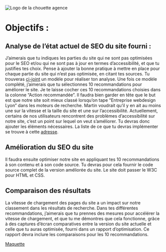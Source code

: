 
  <img src="http://kefarnahum.fr/Lachouetteagence/chouette.png?raw=true" alt="Logo de la chouette agence"/>
</p>

# Objectifs : 

## Analyse de l’état actuel de SEO du site fourni :
J’aimerais que tu indiques les parties du site qui ne sont pas optimisées pour le SEO et/ou qui ne sont pas à jour en termes d’accessibilité, et que tu justifies tes choix. Pense à ajouter la bonne pratique à mettre en place pour chaque partie du site qui n’est pas optimisée, en citant tes sources. Tu trouveras [ci-joint](https://s3-eu-west-1.amazonaws.com/course.oc-static.com/projects/DW_P4/Mode%CC%80le-audit-SEO.xlsx) un modèle pour réaliser ton analyse. Une fois ce modèle complété, j’aimerais que tu sélectionnes 10 recommandations pour améliorer le site. Je te laisse cocher ces 10 recommandations choisies dans la colonne “Action recommandée”.
Il faudra bien garder en tête que le but est que notre site soit mieux classé lorsqu’on tape “Entreprise webdesign Lyon” dans les moteurs de recherche. Martin voudrait qu’il y en ait au moins une sur la vitesse et la taille du site et une sur l’accessibilité. Actuellement, certains de nos utilisateurs rencontrent des problèmes d’accessibilité sur notre site, c’est un point sur lequel on veut s’améliorer. Tu devras donc ajouter les éléments nécessaires. La liste de ce que tu devras implémenter se trouve à cette [adresse](https://developer.mozilla.org/fr/docs/Accessibilit%C3%A9/Checklist_accessibilite_mobile).

## Amélioration du SEO du site
Il faudra ensuite optimiser notre site en appliquant tes 10 recommandations à son contenu et à son code source. Tu devras pour cela fournir le code source complet de la version améliorée du site. Le site doit passer le W3C pour HTML et CSS.

## Comparaison des résultats
La vitesse de chargement des pages du site a un impact sur notre classement dans les résultats de recherche. Dans tes différentes recommandations, j’aimerais que tu prennes des mesures pour accélérer la vitesse de chargement, et que tu me démontres que cela fonctionne, grâce à des captures d’écran comparatives entre la version du site actuelle et celle que tu auras optimisée, fourni dans un rapport d’optimisation. Ce rapport devra inclure les comparaisons pour les 10 recommandations.

[Maquette](https://s3-eu-west-1.amazonaws.com/course.oc-static.com/projects/GEN_integrateur_web_P4/Starting+website.zip)
